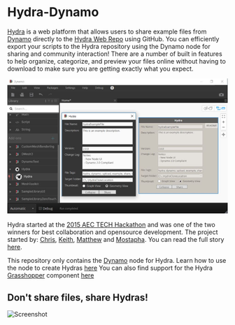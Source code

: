 # Hydra-Dynamo
[Hydra](https://github.com/HydraShare/hydra#hydra) is a web platform that allows users to share example files from [Dynamo](https://github.com/DynamoDS/Dynamo) directly to the [Hydra Web Repo](http://hydrashare.github.io/hydra/) using GitHub.  You can efficiently export your scripts to the Hydra repository using the Dynamo node for sharing and community interaction! There are a number of built in features to help organize, categorize, and preview your files online without having to download to make sure you are getting exactly what you expect.

![Hydra Component](https://github.com/alfarok/hydra-dynamo/blob/master/resources/HydraViewExtension.JPG?raw=true)

Hydra started at the [2015 AEC TECH Hackathon](http://aec-technology-hackathon-2015.devpost.com/) and was one of the two winners for best collaboration and opensource development. The project started by: [Chris](https://github.com/chriswmackey), [Keith](https://github.com/alfarok), [Matthew](https://github.com/mdahlhausen) and [Mostapha](https://github.com/mostapharoudsari). You can read the full story [here](https://github.com/HydraShare/hydra#hydra).

This repository only contains the [Dynamo](http://dynamobim.com) node for Hydra.
Learn how to use the node to create Hydras [here](https://github.com/HydraShare/hydra-dynamo/wiki)
You can also find support for the Hydra [Grasshopper](http://www.grasshopper3d.com/) component [here](https://github.com/HydraShare/hydra-grasshopper)

## Don't share files, share Hydras!
![Screenshot](https://raw.githubusercontent.com/HydraShare/hydra-dynamo/master/resources/Concept_Chart_Dynamo.jpg)
